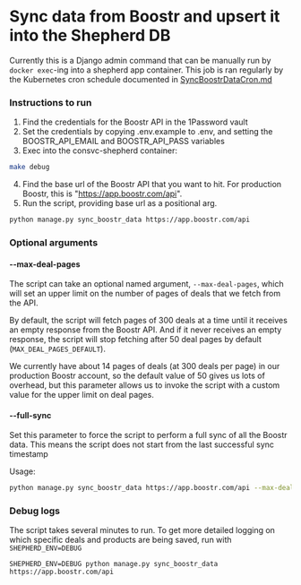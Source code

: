 # Sync data from Boostr and upsert it into the Shepherd DB

Currently this is a Django admin command that can be manually run by `docker exec`-ing into a shepherd app container. This job is ran regularly by the Kubernetes cron schedule documented in [SyncBoostrDataCron.md](syncBoostrDataCron.md)

### Instructions to run

1. Find the credentials for the Boostr API in the 1Password vault
2. Set the credentials by copying .env.example to .env, and setting the BOOSTR_API_EMAIL and BOOSTR_API_PASS variables
3. Exec into the consvc-shepherd container:

```sh
make debug
```
4. Find the base url of the Boostr API that you want to hit. For production Boostr, this is "https://app.boostr.com/api".
5. Run the script, providing base url as a positional arg.
```sh
python manage.py sync_boostr_data https://app.boostr.com/api
```

### Optional arguments

#### --max-deal-pages
The script can take an optional named argument, `--max-deal-pages`, which will
set an upper limit on the number of pages of deals that we fetch from the API.

By default, the script will fetch pages of 300 deals at a time until it
receives an empty response from the Boostr API. And if it never receives an
empty response, the script will stop fetching after 50 deal pages by default
(`MAX_DEAL_PAGES_DEFAULT`).

We currently have about 14 pages of deals (at 300 deals per page) in our
production Boostr account, so the default value of 50 gives us lots of overhead,
but this parameter allows us to invoke the script with a custom value for the
upper limit on deal pages.

#### --full-sync
Set this parameter to force the script to perform a full sync of all the Boostr data. 
This means the script does not start from the last successful sync timestamp

Usage:
```sh
python manage.py sync_boostr_data https://app.boostr.com/api --max-deal-pages 15
```

### Debug logs

The script takes several minutes to run. To get more detailed logging on which
specific deals and products are being saved, run with `SHEPHERD_ENV=DEBUG`

```shell
SHEPHERD_ENV=DEBUG python manage.py sync_boostr_data https://app.boostr.com/api
```
